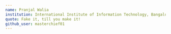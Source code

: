 ```yaml
---
name: Pranjal Walia
institution: International Institute of Information Technology, Bangalore 🚩
quote: Fake it, till you make it!
github_user: masterchief01
---
```

